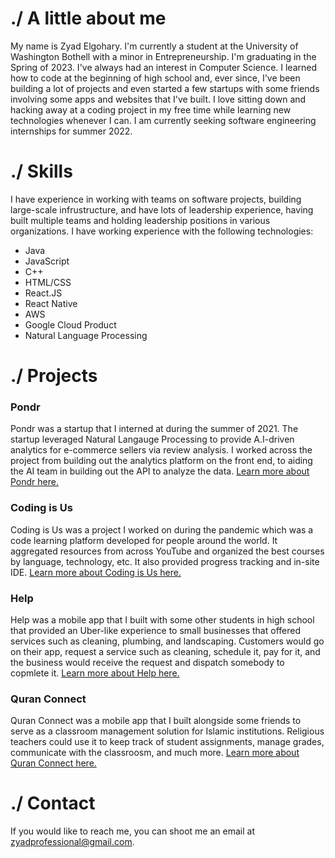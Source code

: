 # ./ A little about me

My name is Zyad Elgohary. I'm currently a student at the University of Washington Bothell with a minor in Entrepreneurship. I'm graduating in the Spring of 2023. I've always had an interest in Computer Science. I learned how to code at the beginning of high school and, ever since, I've been building a lot of projects and even started a few startups with some friends involving some apps and websites that I've built. I love sitting down and hacking away at a coding project in my free time while learning new technologies whenever I can. I am currently seeking software engineering internships for summer 2022.

# ./ Skills

I have experience in working with teams on software projects, building large-scale infrustructure, and have lots of leadership experience, having built multiple teams and holding leadership positions in various organizations. I have working experience with the following technologies:
- Java
- JavaScript
- C++
- HTML/CSS
- React.JS
- React Native
- AWS
- Google Cloud Product
- Natural Language Processing

# ./ Projects

### Pondr

Pondr was a startup that I interned at during the summer of 2021. The startup leveraged Natural Langauge Processing to provide A.I-driven analytics for e-commerce sellers via review analysis. I worked across the project from building out the analytics platform on the front end, to aiding the AI team in building out the API to analyze the data. [Learn more about Pondr here.](https://zyadcodes.github.io/Portfolio/pondr)

### Coding is Us

Coding is Us was a project I worked on during the pandemic which was a code learning platform developed for people around the world. It aggregated resources from across YouTube and organized the best courses by language, technology, etc. It also provided progress tracking and in-site IDE. [Learn more about Coding is Us here.](https://zyadcodes.github.io/Portfolio/codingisus)

### Help

Help was a mobile app that I built with some other students in high school that provided an Uber-like experience to small businesses that offered services such as cleaning, plumbing, and landscaping. Customers would go on their app, request a service such as cleaning, schedule it, pay for it, and the business would receive the request and dispatch somebody to copmlete it. [Learn more about Help here.](https://zyadcodes.github.io/Portfolio/help)

### Quran Connect

Quran Connect was a mobile app that I built alongside some friends to serve as a classroom management solution for Islamic institutions. Religious teachers could use it to keep track of student assignments, manage grades, communicate with the classroosm, and much more. [Learn more about Quran Connect here.](https://zyadcodes.github.io/Portfolio/quranconnect)

# ./ Contact

If you would like to reach me, you can shoot me an email at zyadprofessional@gmail.com.

